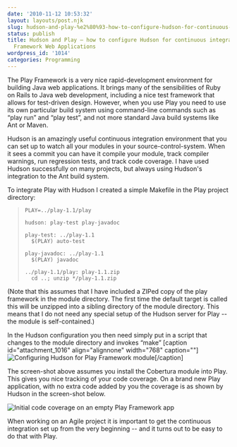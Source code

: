 ```yaml
---
date: '2010-11-12 10:53:32'
layout: layouts/post.njk
slug: hudson-and-play-%e2%80%93-how-to-configure-hudson-for-continuous-integration-of-play-framework-web-applications
status: publish
title: Hudson and Play – how to configure Hudson for continuous integration of Play
  Framework Web Applications
wordpress_id: '1014'
categories: Programming
---
```


The Play Framework is a very nice rapid-development environment for building Java web applications.  It brings many of the sensibilities of Ruby on Rails to Java web development, including a nice test framework that allows for test-driven design.  However, when you use Play you need to use its own particular build system using command-line commands such as “play run” and “play test”, and not more standard Java build systems like Ant or Maven.

Hudson is an amazingly useful continuous integration environment that you can set up to watch all your modules in your source-control-system.  When it sees a commit you can have it compile your module, track compiler warnings, run regression tests, and track code coverage.  I have used Hudson successfully on many projects, but always using Hudson's integration to the Ant build system.

To integrate Play with Hudson I created a simple Makefile in the Play project directory:

>
>     PLAY=../play-1.1/play
>
>     hudson: play-test play-javadoc
>
>     play-test: ../play-1.1
>     	$(PLAY) auto-test
>
>     play-javadoc: ../play-1.1
>     	$(PLAY) javadoc
>
>     ../play-1.1/play: play-1.1.zip
>     	cd ..; unzip */play-1.1.zip
>


(Note that this assumes that I have included a ZIPed copy of the play framework in the module directory.  The first time the default target is called this will be unzipped into a sibling directory of the module directory.  This means that I do not need any special setup of the Hudson server for Play -- the module is self-contained.)

In the Hudson configuration you then need simply put in a script that changes to the module directory and invokes “make”
[caption id="attachment_1016" align="alignnone" width="768" caption=""]![Configuring Hudson for Play Framework module](http://www.eamonn.org/blog/wp-content/uploads/2010/11/hudson-play1.png)[/caption]

The screen-shot above assumes you install the Cobertura module into Play.  This gives you nice tracking of your code coverage.  On a brand new Play application, with no extra code added by you the coverage is as shown by Hudson in the screen-shot below.

![Initial code coverage on an empty Play Framework app](https://web.archive.org/web/20120424013539if_/http://www.eamonn.org/blog/wp-content/uploads/2010/11/play-cobertura1.png)

When working on an Agile project it is important to get the continuous integration set up from the very beginning -- and it turns out to be easy to do that with Play.

